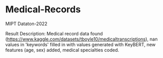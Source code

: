 # Medical-Records
MIPT Dataton-2022

Result Description:
Medical record data found (https://www.kaggle.com/datasets/tboyle10/medicaltranscriptions), nan values in 'keywords' filled in with values generated with KeyBERT, new features (age, sex) added, medical specialties coded.

